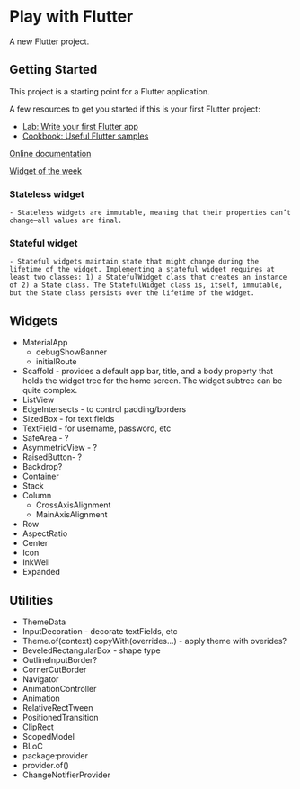 # Play with Flutter

A new Flutter project.

## Getting Started

This project is a starting point for a Flutter application.

A few resources to get you started if this is your first Flutter project:

- [Lab: Write your first Flutter app](https://flutter.dev/docs/get-started/codelab)
- [Cookbook: Useful Flutter samples](https://flutter.dev/docs/cookbook)

[Online documentation](https://flutter.dev/docs)

[Widget of the week](https://www.youtube.com/watch?v=lkF0TQJO0bA&list=PLOU2XLYxmsIL0pH0zWe_ZOHgGhZ7UasUE)


### Stateless widget
    - Stateless widgets are immutable, meaning that their properties can’t change—all values are final.
### Stateful widget
    - Stateful widgets maintain state that might change during the lifetime of the widget. Implementing a stateful widget requires at least two classes: 1) a StatefulWidget class that creates an instance of 2) a State class. The StatefulWidget class is, itself, immutable, but the State class persists over the lifetime of the widget.

## Widgets 
- MaterialApp
    - debugShowBanner
    - initialRoute
- Scaffold - provides a default app bar, title, and a body property that holds the widget tree for the home screen. The widget subtree can be quite complex.
- ListView
- EdgeIntersects - to control padding/borders
- SizedBox - for text fields
- TextField - for username, password, etc
- SafeArea - ?
- AsymmetricView - ?
- RaisedButton- ?
- Backdrop?
- Container
- Stack
- Column
    - CrossAxisAlignment
    - MainAxisAlignment
- Row
- AspectRatio
- Center
- Icon
- InkWell
- Expanded

## Utilities
- ThemeData
- InputDecoration - decorate textFields, etc
- Theme.of(context).copyWith(overrides...) - apply theme with overides?
- BeveledRectangularBox - shape type
- OutlineInputBorder?
- CornerCutBorder
- Navigator
- AnimationController
- Animation
- RelativeRectTween
- PositionedTransition
- ClipRect 
- ScopedModel
- BLoC
- package:provider
- provider.of<MyChangeNotifier>()
- ChangeNotifierProvider




